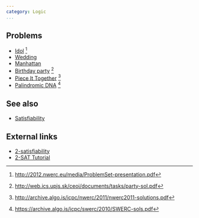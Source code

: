 ```yaml
---
category: Logic
...
```


## Problems
- [Idol](http://2012.nwerc.eu/media/NWERC_2012_ProblemSet_FINAL.pdf) [^3]
- [Wedding](https://onlinejudge.org/external/112/p11294.pdf)
- [Manhattan](https://onlinejudge.org/external/103/p10319.pdf)
- [Birthday party](http://web.ics.upjs.sk/ceoi/documents/tasks/party-tsk.pdf) [^1]
- [Piece It Together](https://open.kattis.com/problems/pieceittogether) [^2]
- [Palindromic DNA](https://open.kattis.com/problems/palindromicdna) [^4]

## See also
- [Satisfiability]()

## External links
- [2-satisfiability](https://en.wikipedia.org/wiki/2-satisfiability)
- [2-SAT Tutorial](http://codeforces.com/blog/entry/16205)

[^1]: <http://web.ics.upjs.sk/ceoi/documents/tasks/party-sol.pdf>
[^2]: <http://archive.algo.is/icpc/nwerc/2011/nwerc2011-solutions.pdf>
[^3]: <http://2012.nwerc.eu/media/ProblemSet-presentation.pdf>
[^4]: <https://archive.algo.is/icpc/swerc/2010/SWERC-sols.pdf>
